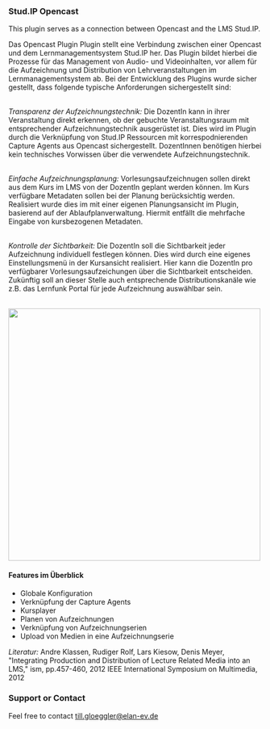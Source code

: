 ### Stud.IP Opencast
This plugin serves as a connection between Opencast and the LMS Stud.IP.

<p>
Das Opencast Plugin Plugin stellt eine Verbindung zwischen einer Opencast und dem Lernmanagementsystem Stud.IP her. Das Plugin bildet hierbei die Prozesse für das Management von Audio- und Videoinhalten, vor allem für die Aufzeichnung und Distribution von Lehrveranstaltungen im Lernmanagementsystem ab. Bei der Entwicklung des Plugins wurde sicher gestellt, dass folgende typische Anforderungen sichergestellt sind:<br><br>

<em>Transparenz der Aufzeichnungstechnik:</em> Die DozentIn kann in ihrer Veranstaltung direkt erkennen, ob der gebuchte Veranstaltungsraum mit entsprechender Aufzeichnungstechnik ausgerüstet ist. Dies wird im Plugin durch die Verknüpfung von Stud.IP Ressourcen mit korrespodnierenden Capture Agents aus Opencast sichergestellt. DozentInnen benötigen hierbei kein technisches Vorwissen über die verwendete Aufzeichnungstechnik.<br><br>

<em>Einfache Aufzeichnungsplanung:</em> Vorlesungsaufzeichnugen sollen direkt aus dem Kurs im LMS von der DozentIn geplant werden können. Im Kurs verfügbare Metadaten sollen bei der Planung berücksichtig werden. Realisiert wurde dies im mit einer eigenen Planungsansicht im Plugin, basierend auf der Ablaufplanverwaltung. Hiermit entfällt die mehrfache Eingabe von kursbezogenen Metadaten.<br><br>

<em>Kontrolle der Sichtbarkeit:</em> Die DozentIn soll die Sichtbarkeit jeder Aufzeichnung individuell festlegen können. Dies wird durch eine eigenes Einstellungsmenü in der Kursansicht realisiert. Hier kann die DozentIn pro verfügbarer Vorlesungsaufzeichungen über die Sichtbarkeit entscheiden. Zukünftig soll an dieser Stelle auch entsprechende Distributionskanäle wie z.B. das Lernfunk Portal für jede Aufzeichnung auswählbar sein.<br><br>
</p>

<p>
<img src="https://elan-ev.github.io/studip-opencast-plugin/images/opencastplayer.png" width="500">
</p>

<h4>Features im Überblick</h4>
<ul>
<li>Globale Konfiguration</li>
<li>Verknüpfung der Capture Agents</li>
<li>Kursplayer</li>
<li>Planen von Aufzeichnungen</li>
<li>Verknüpfung von Aufzeichnungserien</li>
<li>Upload von Medien in eine Aufzeichnungserie</li>
</ul>

<p>
<em>Literatur:</em> Andre Klassen, Rudiger Rolf, Lars Kiesow, Denis Meyer, "Integrating Production and Distribution of Lecture Related Media into an LMS," ism, pp.457-460, 2012 IEEE International Symposium on Multimedia, 2012
</p>

### Support or Contact
Feel free to contact till.gloeggler@elan-ev.de

